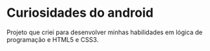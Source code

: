 # Curiosidades do android

Projeto que criei para desenvolver minhas habilidades em lógica de programação e HTML5 e CSS3.
